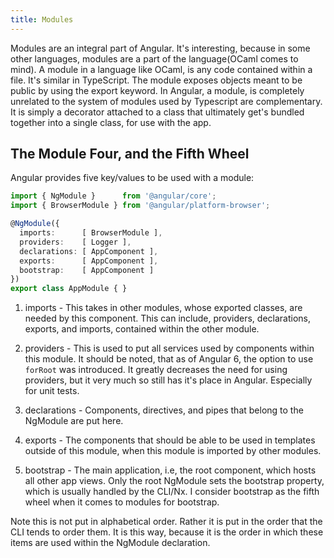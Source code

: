 ```yaml
---
title: Modules
---
```


Modules are an integral part of Angular. It's interesting, because in
some other languages, modules are a part of the language(OCaml comes to
mind). A module in a language like OCaml, is any code contained within a
file. It's similar in TypeScript. The module exposes objects meant to be
public by using the export keyword. In Angular, a module, is completely
unrelated to the system of modules used by Typescript are complementary.
It is simply a decorator attached to a class that ultimately get's
bundled together into a single class, for use with the app.

The Module Four, and the Fifth Wheel
------------------------------------

Angular provides five key/values to be used with a module:

```ts
import { NgModule }      from '@angular/core';
import { BrowserModule } from '@angular/platform-browser';

@NgModule({
  imports:      [ BrowserModule ],
  providers:    [ Logger ],
  declarations: [ AppComponent ],
  exports:      [ AppComponent ],
  bootstrap:    [ AppComponent ]
})
export class AppModule { }
```

1.  imports - This takes in other modules, whose exported classes, are
    needed by this component. This can include, providers, declarations,
    exports, and imports, contained within the other module.

2.  providers - This is used to put all services used by components
    within this module. It should be noted, that as of Angular 6, the
    option to use `forRoot` was introduced. It greatly decreases the
    need for using providers, but it very much so still has it's place
    in Angular. Especially for unit tests.

3.  declarations - Components, directives, and pipes that belong to the
    NgModule are put here.

4.  exports - The components that should be able to be used in templates
    outside of this module, when this module is imported by other
    modules.

5.  bootstrap - The main application, i.e, the root component, which
    hosts all other app views. Only the root NgModule sets the bootstrap
    property, which is usually handled by the CLI/Nx. I consider
    bootstrap as the fifth wheel when it comes to modules for bootstrap.

Note this is not put in alphabetical order. Rather it is put in the
order that the CLI tends to order them. It is this way, because it is
the order in which these items are used within the NgModule declaration.
